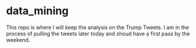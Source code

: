 # data_mining

This repo is where I will keep the analysis on the Trump Tweets.  I am in the process of pulling the tweets later today and shoud have a first pass by the weekend.
